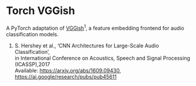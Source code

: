 # Torch VGGish
A PyTorch adaptation of [VGGish](https://github.com/tensorflow/models/tree/master/research/audioset)<sup>1</sup>, 
a feature embedding frontend for audio classification models.

1.  S. Hershey et al., ‘CNN Architectures for Large-Scale Audio Classification’,\
    in International Conference on Acoustics, Speech and Signal Processing (ICASSP),2017\
    Available: https://arxiv.org/abs/1609.09430, https://ai.google/research/pubs/pub45611
    


